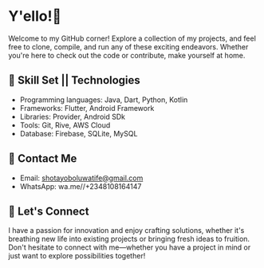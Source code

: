 # Y'ello!👋

Welcome to my GitHub corner! Explore a collection of my projects, and feel free to clone, compile, and run any of these exciting endeavors. Whether you're here to check out the code or contribute, make yourself at home.

## 🔧 Skill Set || Technologies

- Programming languages: Java, Dart, Python, Kotlin
- Frameworks: Flutter, Android Framework
- Libraries: Provider, Android SDk
- Tools: Git, Rive, AWS Cloud
- Database: Firebase, SQLite, MySQL
  

## 🔗 Contact Me
- Email: shotayoboluwatife@gmail.com
- WhatsApp: wa.me//+2348108164147

## 🔰 Let's Connect
I have a passion for innovation and enjoy crafting solutions, whether it's breathing new life into existing projects or bringing fresh ideas to fruition. Don't hesitate to connect with me—whether you have a project in mind or just want to explore possibilities together!
